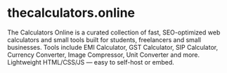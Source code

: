 # thecalculators.online
The Calculators Online is a curated collection of fast, SEO-optimized web calculators and small tools built for students, freelancers and small businesses. Tools include EMI Calculator, GST Calculator, SIP Calculator, Currency Converter, Image Compressor, Unit Converter and more. Lightweight HTML/CSS/JS — easy to self-host or embed.
